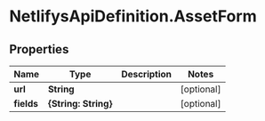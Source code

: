 # NetlifysApiDefinition.AssetForm

## Properties
Name | Type | Description | Notes
------------ | ------------- | ------------- | -------------
**url** | **String** |  | [optional] 
**fields** | **{String: String}** |  | [optional] 


